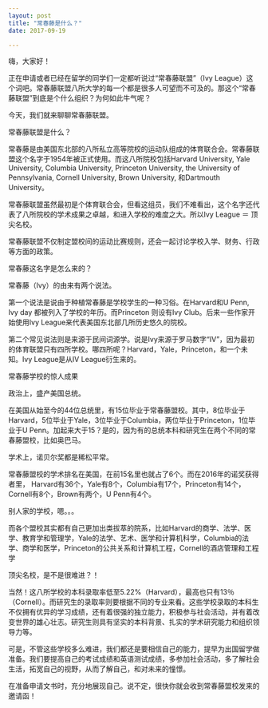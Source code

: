 ```yaml
---
layout: post
title: "常春藤是什么？"
date: 2017-09-19

---
```


嗨，大家好！

正在申请或者已经在留学的同学们一定都听说过“常春藤联盟”（Ivy League）这个词吧。常春藤联盟八所大学的每一个都是很多人可望而不可及的。那这个“常春藤联盟”到底是个什么组织？为何如此牛气呢？

今天，我们就来聊聊常春藤联盟。

常春藤联盟是什么？

常春藤是由美国东北部的八所私立高等院校的运动队组成的体育联合会。常春藤联盟这个名字于1954年被正式使用。而这八所院校包括Harvard University, Yale University, Columbia University, Princeton University, the University of Pennsylvania, Cornell University, Brown University, 和Dartmouth University。

常春藤联盟虽然最初是个体育联合会，但看这组员，我们不难看出，这个名字还代表了八所院校的学术成果之卓越，和进入学校的难度之大。所以Ivy League ＝ 顶尖名校。

常春藤联盟不仅制定盟校间的运动比赛规则，还会一起讨论学校入学、财务、行政等方面的政策。

常春藤这名字是怎么来的？

常春藤（Ivy）的由来有两个说法。

第一个说法是说由于种植常春藤是学校学生的一种习俗。在Harvard和U Penn, Ivy day 都被列入了学校的年历。而Princeton 则设有Ivy Club。后来一些作家开始使用Ivy League来代表美国东北部几所历史悠久的院校。

第二个常见说法则是来源于民间词源学。说是Ivy来源于罗马数字“IV”，因为最初的体育联盟只有四所学校。哪四所呢？Harvard，Yale，Princeton，和一个未知。Ivy League是从IV League衍生来的。

常春藤学校的惊人成果

政治上，盛产美国总统。

在美国从始至今的44位总统里，有15位毕业于常春藤盟校。其中，8位毕业于Harvard，5位毕业于Yale，3位毕业于Columbia，两位毕业于Princeton，1位毕业于U Penn。加起来大于15？是的，因为有的总统本科和研究生在两个不同的常春藤盟校，比如奥巴马。

学术上，诺贝尔奖都是稀松平常。

常春藤盟校的学术排名在美国，在前15名里也就占了6个。而在2016年的诺奖获得者里，
Harvard有36个，Yale有8个，Columbia有17个，Princeton有14个，Cornell有8个，Brown有两个，U Penn有4个。

别人家的学校，嗯。。。

而各个盟校其实都有自己更加出类拔萃的院系，比如Harvard的商学、法学、医学、教育学和管理学，Yale的法学、艺术、医学和计算机科学，Columbia的法学、商学和医学，Princeton的公共关系和计算机工程，Cornell的酒店管理和工程学

顶尖名校，是不是很难进？！

当然！这八所学校的本科录取率低至5.22%（Harvard），最高也只有13％（Cornell）。而研究生的录取率则要根据不同的专业来看。这些学校录取的本科生不仅拥有优异的学习成绩，还有着很强的独立能力，积极参与社会活动，并有着改变世界的雄心壮志。研究生则具有坚实的本科背景、扎实的学术研究能力和组织领导力等。

可是，不管这些学校多么难进，我们都还是要相信自己的能力，提早为出国留学做准备。我们要提高自己的考试成绩和英语测试成绩，多参加社会活动，多了解社会生活，拓宽自己的视野，从而了解自己，和对未来的憧憬。

在准备申请文书时，充分地展现自己。说不定，很快你就会收到常春藤盟校发来的邀请函！
